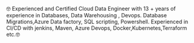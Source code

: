 🤓 Experienced and Certified Cloud Data Engineer with 13 + years of experience in Databases, Data Warehousing , Devops. 
Database Migrations,Azure Data factory, SQL scripting, Powershell. 
Experienced in CI/CD with jenkins, Maven, Azure Devops, Docker,Kubernetes,Terraform etc.🤓

<!---
PardhaGanta/PardhaGanta is a ✨ special ✨ repository because its `README.md` (this file) appears on your GitHub profile.
You can click the Preview link to take a look at your changes.
--->
